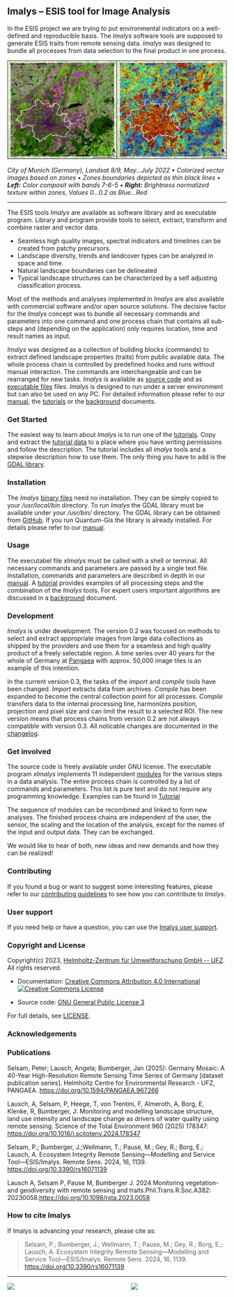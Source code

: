 ## Imalys – ESIS tool for Image Analysis

In the ESIS project we are trying to put environmental indicators on a well-defined and reproducible basis. The *Imalys* software tools are supposed to generate ESIS traits from remote sensing data. *Imalys* was designed to bundle all processes from data selection to the final product in one process. 

![Munich RGB-Normal](images/Munich_RGB-Norm.png)

*City of Munich (Germany), Landsat 8/9, May…July 2022 • Colorized vector images based on zones • Zones boundaries depicted as thin black lines • **Left:** Color composit with bands 7-6-5 • **Right:** Brightness normalized texture within zones, Values 0…0.2 as Blue…Red*

------

The ESIS tools *Imalys* are available as software library and as executable program. Library and program provide tools to select, extract, transform and combine raster and vector data. 

 - Seamless high quality images, spectral indicators and timelines can be created from patchy precursors. 
 - Landscape diversity, trends and landcover types can be analyzed in space and time. 
 - Natural landscape boundaries can be delineated
 - Typical landscape structures can be characterized by a self adjusting classification process.

Most of the methods and analyses implemented in *Imalys* are also available with commercial software and/or open source solutions. The decisive factor for the *Imalys* concept was to bundle all necessary commands and parameters into one command and one process chain that contains all sub-steps and (depending on the application) only requires location, time and result names as input. 

*Imalys* was designed as a collection of building blocks (commands) to extract defined landscape properties (traits) from public available data. The whole process chain is controlled by predefined hooks and runs without manual interaction. The commands are interchangeable and can be rearranged for new tasks. *Imalys* is available as [source code](source/README.md) and as [executable files](executable/README.md) files. *Imalys* is designed to run under a server environment but can also be used on any PC. For detailed information please refer to our [manual](manual/README.md), the [tutorials](tutorial/README.md) or the [background](background/README.md) documents.

### Get Started

The easiest way to learn about *Imalys* is to run one of the [tutorials](tutorial/README.md). Copy and extract the [tutorial data](https://zenodo.org/records/11097359) to a place where you have writing permissions and follow the description. The tutorial includes all *imalys* tools and a stepwise description how to use them. The only thing you have to add is the [GDAL library](https://github.com/OSGeo/GDAL).

### Installation

The *Imalys* [binary files](executables/README.md) need no installation. They can be simply copied to your */usr/local/bin* directory. To run *Imalys* the GDAL library must be available under your */usr/bin/* directory. The GDAL library can be obtained from [GitHub](https://github.com/OSGeo/GDAL). If you run Quantum-Gis the library is already installed. For details please refer to our [manual](manual/README.md).

### Usage

The executabel file *xImalys* must be called with a shell or terminal. All necessary commands and parameters are passed by a single text file. Installation, commands and parameters are described in depth in our [manual](manual/README.md). A [tutorial](tutorial/README.md) provides examples of all processing steps and the combination of the *Imalys* tools. For expert users important algorithms are discussed in a [background](background/README.md) document.

### Development

*Imalys* is under development. The version 0.2 was focused on methods to select and extract appropriate images from large data collections as shipped by the providers and use them for a seamless and high quality product of a freely selectable region. A time series over 40 years for the whole of Germany at [Pangaea](https://doi.pangaea.de/10.1594/PANGAEA.967266) with approx. 50,000 image tiles is an example of this intention. 

In the current version 0.3, the tasks of the *import* and *compile* tools have been changed. *Import* extracts data from archives. *Compile* has been expanded to become the central collection point for all processes. *Compile* transfers data to the internal processing line, harmonizes position, projection and pixel size and can limit the result to a selected ROI. The new version means that process chains from version 0.2 are not always compatible with version 0.3. All noticable changes are documented in the [changelog](CHANGELOG.md). 

### Get involved

The source code is freely available under GNU license. The executable program *xImalys* implements 11 independent [modules](manual/README.md) for the various steps in a data analysis. The entire process chain is controlled by a list of commands and parameters. This list is pure text and do not require any programming knowledge. Examples can be found in [Tutorial](tutorial/README.md)

The sequence of modules can be recombined and linked to form new analyses. The finished process chains are independent of the user, the sensor, the scaling and the location of the analysis, except for the names of the input and output data. They can be exchanged.

We would like to hear of both, new ideas and new demands and how they can be realized!

### Contributing

If you found a bug or want to suggest some interesting features, please refer to our [contributing guidelines](CONTRIBUTING.md) to see how you can contribute to *Imalys*.

### User support

If you need help or have a question, you can use the [Imalys user support](mailto:imalys-support@ufz.de).

### Copyright and License

Copyright(c) 2023, [Helmholtz-Zentrum für Umweltforschung GmbH -- UFZ](https://www.ufz.de). All rights reserved.

- Documentation: [Creative Commons Attribution 4.0 International](https://creativecommons.org/licenses/by/4.0/) <a rel="license" href="http://creativecommons.org/licenses/by/4.0/"><img alt="Creative Commons License" style="border-width:0" src="https://i.creativecommons.org/l/by/4.0/80x15.png" /></a>

- Source code: [GNU General Public License 3](https://www.gnu.org/licenses/gpl-3.0.html)

For full details, see [LICENSE](https://codebase.helmholtz.cloud/esis/Imalys/-/blob/main/LICENSE.md).

### Acknowledgements

### Publications

Selsam, Peter; Lausch, Angela; Bumberger, Jan (2025): Germany Mosaic: A 40-Year High-Resolution Remote Sensing Time Series of Germany [dataset publication series]. Helmholtz Centre for Environmental Research - UFZ, PANGAEA. https://doi.org/10.1594/PANGAEA.967266

Lausch, A, Selsam, P, Heege, T, von Trentini, F, Almeroth, A, Borg, E, Klenke, R, Bumberger, J: Monitoring and modelling landscape structure, land use intensity and landscape change as drivers of water quality using remote sensing. Science of the Total Environment 960 (2025) 178347: https://doi.org/10.1016/j.scitotenv.2024.178347

Selsam, P.; Bumberger, J.;Wellmann, T.; Pause, M.; Gey, R.; Borg, E.; Lausch, A. Ecosystem Integrity Remote Sensing—Modelling and Service Tool—ESIS/Imalys. Remote Sens. 2024, 16, 1139. https://doi.org/10.3390/rs16071139

Lausch A, Selsam P, Pause M, Bumberger J. 2024 Monitoring vegetation-and geodiversity with remote sensing and traits.Phil.Trans.R.Soc.A382: 20230058.https://doi.org/10.1098/rsta.2023.0058

### How to cite Imalys

If Imalys is advancing your research, please cite as:

>Selsam, P.; Bumberger, J.; Wellmann, T.; Pause, M.; Gey, R.; Borg, E.; Lausch, A. Ecosystem Integrity Remote Sensing—Modelling and Service Tool—ESIS/Imalys. Remote Sens. 2024, 16, 1139. https://doi.org/10.3390/rs16071139

-----------------
<a href="https://www.ufz.de/index.php?en=33573">
    <img src="https://git.ufz.de/rdm-software/saqc/raw/develop/docs/resources/images/representative/UFZLogo.png" width="400"/>
</a>

<a href="https://www.ufz.de/index.php?en=45348">
    <img src="https://git.ufz.de/rdm-software/saqc/raw/develop/docs/resources/images/representative/RDMLogo.png" align="right" width="220"/>
</a>
